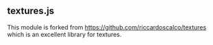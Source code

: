 ## textures.js

This module is forked from https://github.com/riccardoscalco/textures
which is an excellent library for textures.
